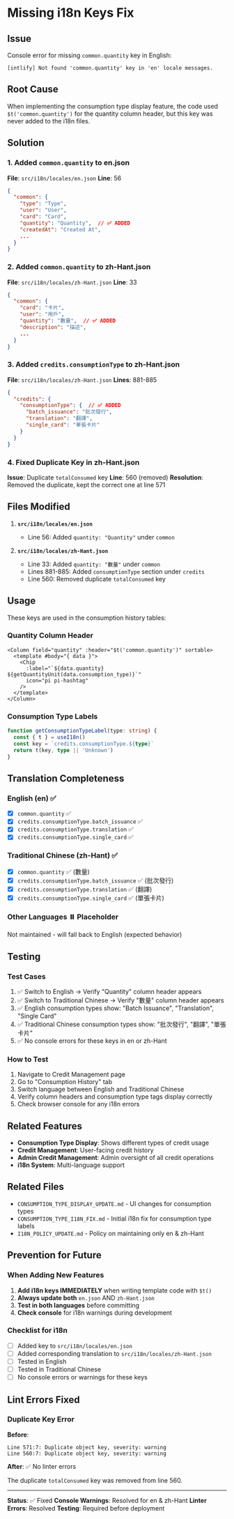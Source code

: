 # Missing i18n Keys Fix

## Issue
Console error for missing `common.quantity` key in English:
```
[intlify] Not found 'common.quantity' key in 'en' locale messages.
```

## Root Cause
When implementing the consumption type display feature, the code used `$t('common.quantity')` for the quantity column header, but this key was never added to the i18n files.

## Solution

### 1. Added `common.quantity` to en.json
**File**: `src/i18n/locales/en.json`
**Line**: 56

```json
{
  "common": {
    "type": "Type",
    "user": "User",
    "card": "Card",
    "quantity": "Quantity",  // ✅ ADDED
    "createdAt": "Created At",
    ...
  }
}
```

### 2. Added `common.quantity` to zh-Hant.json
**File**: `src/i18n/locales/zh-Hant.json`
**Line**: 33

```json
{
  "common": {
    "card": "卡片",
    "user": "用戶",
    "quantity": "數量",  // ✅ ADDED
    "description": "描述",
    ...
  }
}
```

### 3. Added `credits.consumptionType` to zh-Hant.json
**File**: `src/i18n/locales/zh-Hant.json`
**Lines**: 881-885

```json
{
  "credits": {
    "consumptionType": {  // ✅ ADDED
      "batch_issuance": "批次發行",
      "translation": "翻譯",
      "single_card": "單張卡片"
    }
  }
}
```

### 4. Fixed Duplicate Key in zh-Hant.json
**Issue**: Duplicate `totalConsumed` key
**Line**: 560 (removed)
**Resolution**: Removed the duplicate, kept the correct one at line 571

## Files Modified

1. **`src/i18n/locales/en.json`**
   - Line 56: Added `quantity: "Quantity"` under `common`

2. **`src/i18n/locales/zh-Hant.json`**
   - Line 33: Added `quantity: "數量"` under `common`
   - Lines 881-885: Added `consumptionType` section under `credits`
   - Line 560: Removed duplicate `totalConsumed` key

## Usage

These keys are used in the consumption history tables:

### Quantity Column Header
```vue
<Column field="quantity" :header="$t('common.quantity')" sortable>
  <template #body="{ data }">
    <Chip 
      :label="`${data.quantity} ${getQuantityUnit(data.consumption_type)}`" 
      icon="pi pi-hashtag" 
    />
  </template>
</Column>
```

### Consumption Type Labels
```typescript
function getConsumptionTypeLabel(type: string) {
  const { t } = useI18n()
  const key = `credits.consumptionType.${type}`
  return t(key, type || 'Unknown')
}
```

## Translation Completeness

### English (en) ✅
- [x] `common.quantity` ✅
- [x] `credits.consumptionType.batch_issuance` ✅
- [x] `credits.consumptionType.translation` ✅
- [x] `credits.consumptionType.single_card` ✅

### Traditional Chinese (zh-Hant) ✅
- [x] `common.quantity` ✅ (數量)
- [x] `credits.consumptionType.batch_issuance` ✅ (批次發行)
- [x] `credits.consumptionType.translation` ✅ (翻譯)
- [x] `credits.consumptionType.single_card` ✅ (單張卡片)

### Other Languages ⏸️ Placeholder
Not maintained - will fall back to English (expected behavior)

## Testing

### Test Cases
1. ✅ Switch to English → Verify "Quantity" column header appears
2. ✅ Switch to Traditional Chinese → Verify "數量" column header appears
3. ✅ English consumption types show: "Batch Issuance", "Translation", "Single Card"
4. ✅ Traditional Chinese consumption types show: "批次發行", "翻譯", "單張卡片"
5. ✅ No console errors for these keys in en or zh-Hant

### How to Test
1. Navigate to Credit Management page
2. Go to "Consumption History" tab
3. Switch language between English and Traditional Chinese
4. Verify column headers and consumption type tags display correctly
5. Check browser console for any i18n errors

## Related Features
- **Consumption Type Display**: Shows different types of credit usage
- **Credit Management**: User-facing credit history
- **Admin Credit Management**: Admin oversight of all credit operations
- **i18n System**: Multi-language support

## Related Files
- `CONSUMPTION_TYPE_DISPLAY_UPDATE.md` - UI changes for consumption types
- `CONSUMPTION_TYPE_I18N_FIX.md` - Initial i18n fix for consumption type labels
- `I18N_POLICY_UPDATE.md` - Policy on maintaining only en & zh-Hant

## Prevention for Future

### When Adding New Features
1. **Add i18n keys IMMEDIATELY** when writing template code with `$t()`
2. **Always update both** `en.json` AND `zh-Hant.json`
3. **Test in both languages** before committing
4. **Check console** for i18n warnings during development

### Checklist for i18n
- [ ] Added key to `src/i18n/locales/en.json`
- [ ] Added corresponding translation to `src/i18n/locales/zh-Hant.json`
- [ ] Tested in English
- [ ] Tested in Traditional Chinese
- [ ] No console errors or warnings for these keys

## Lint Errors Fixed

### Duplicate Key Error
**Before**:
```
Line 571:7: Duplicate object key, severity: warning
Line 560:7: Duplicate object key, severity: warning
```

**After**: ✅ No linter errors

The duplicate `totalConsumed` key was removed from line 560.

---

**Status**: ✅ Fixed
**Console Warnings**: Resolved for en & zh-Hant
**Linter Errors**: Resolved
**Testing**: Required before deployment

